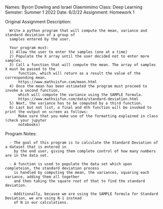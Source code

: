 Names:      Byron Dowling and Israel Olaemimimo
Class:      Deep Learning
Semster:    Summer 1 2022
Date:       6/2/22
Assignment: Homework 1

Original Assignment Description: 

      Write a python program that will compute the mean, variance and standard deviation of a group of
      samples entered by the user.

      Your program must:
      1) Allow the user to enter the samples (one at a time)
      2) Populate the X array until the user decided not to enter more samples.
      3) Call a function that will compute the mean. The array of samples X must be passed to the
          function, which will return as a result the value of the corresponding mean.
          https://www.mathsisfun.com/mean.html
      4) Once the mean has been estimated the program must proceed to invoke a second function,
          which will compute the variance using the SAMPLE formula.
          https://www.mathsisfun.com/data/standard-deviation.html
      5) Next, the variance has to be computed by a third function.
      6) Last but not list, a final and 4th function will be invoked to print the output on screen as follows:
          Make sure that you make use of the formatting explained in class (check your jupyter
          notebooks)

Program Notes:

      - The goal of this program is to calculate the Standard Deviation of a dataset that is entered in
        by the end user, giving them complete control of how many numbers are in the data set.

      - A function is used to populate the data set which upon completeion, the standard deviation process
        is handled by computing the mean, the variances, squaring each variance, adding them all together
        and then taking the square root of that to find the standard deviation.

      - Additionally, because we are using the SAMPLE formula for Standard Deviation, we are using N-1 instead
        of N in our calculations.
